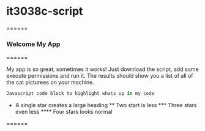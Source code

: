 # it3038c-script

======

### Welcome My App

======

My app is so great, sometimes it works! Just download the script, add some execute permissions and run it. The results should show you a list of all of the cat picturees on your machine.

```javascript
Javascript code block to highlight whats up in my code
```

* A single star creates a large heading
** Two start is less
*** Three stars even less
**** Four stars looks normal

======

